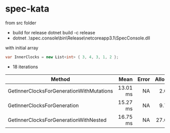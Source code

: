 # spec-kata

from src folder 
- build for release
  dotnet build -c release
- dotnet .\spec.console\bin\Release\netcoreapp3.1\SpecConsole.dll

with initial array 
```csharp
var InnerClocks = new List<int> { 3, 4, 3, 1, 2 };
```
- 18 iterations

|                                   Method |     Mean | Error | Allocated |
|----------------------------------------- |---------:|------:|----------:|
| GetInnerClocksForGenerationWithMutations | 13.01 ms |    NA |   2.05 KB |
|              GetInnerClocksForGeneration | 15.27 ms |    NA |   9.77 KB |
|    GetInnerClocksForGenerationWithNested | 16.75 ms |    NA |  27.68 KB |